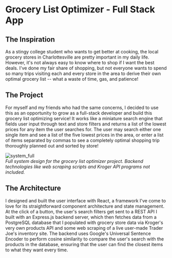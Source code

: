 # Grocery List Optimizer - Full Stack App

## The Inspiration

As a stingy college student who wants to get better at cooking, the local grocery 
stores in Charlottesville are pretty important in my daily life. However, it's 
not always easy to know where to shop if I want the best deals. I've done my fair
share of shopping, but not everyone wants to spend so many trips visiting each and every 
store in the area to derive their own optimal grocery list -- what a waste of time,
gas, and patience!

## The Project

For myself and my friends who had the same concerns, I decided to use this as an
opportunity to grow as a full-stack developer and build this grocery list optimizing
service! It works like a miniature search engine that fields user input through text and 
store filters and returns a list of the lowest prices for any item the user searches for.
The user may search either one single item and see a list of the five lowest prices in the 
area, or enter a list of items separated by commas to see a completely optimal shopping trip
thoroughly planned out and sorted by store!

![system_full](https://github.com/benlchang/grocery_cville/assets/86611416/73fba2f0-d859-4036-84cf-2245aac73cb1)\
_Full system design for the grocery list optimizer project. Backend technologies like web scraping scripts and Kroger API programs not included._

## The Architecture

I designed and built the user interface with React, a framework I've come to love for its 
straightforward component architecture and state management. At the click of a button, the 
user's search filters get sent to a REST API I built with an Express.js backend server, which then
fetches data from a PostgreSQL database that I populated with grocery store data via Kroger's 
very own products API and some web scraping of a live user-made Trader Joe's inventory site. The backend
uses Google's Universal Sentence Encoder to perform cosine similarity to compare the user's search with
the products in the database, ensuring that the user can find the closest items to what they want every time.
